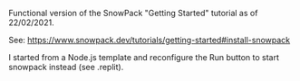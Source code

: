 Functional version of the SnowPack "Getting Started" tutorial as of 22/02/2021.

See: https://www.snowpack.dev/tutorials/getting-started#install-snowpack

I started from a Node.js template and reconfigure the Run button to start snowpack instead (see .replit).